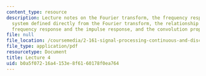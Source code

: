 ```yaml
---
content_type: resource
description: Lecture notes on the Fourier transform, the frequency response of a linear
  system defined directly from the Fourier transform, the relationship between the
  frequency response and the impulse response, and the convolution property.
file: null
file_location: /coursemedia/2-161-signal-processing-continuous-and-discrete-fall-2008/b0a5f07216a4153e8f6160178f0ea764_lecture_04.pdf
file_type: application/pdf
resourcetype: Document
title: Lecture 4
uid: b0a5f072-16a4-153e-8f61-60178f0ea764
---
```

